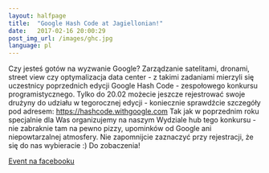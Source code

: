 ```yaml
---
layout: halfpage
title:  "Google Hash Code at Jagiellonian!"
date:   2017-02-16 20:00:29
post_img_url: /images/ghc.jpg
language: pl
---
```

Czy jesteś gotów na wyzwanie Google? Zarządzanie satelitami, dronami, street view czy optymalizacja data center - z takimi zadaniami mierzyli się uczestnicy poprzednich edycji Google Hash Code - zespołowego konkursu programistycznego. Tylko do 20.02 możecie jeszcze rejestrować swoje drużyny do udziału w tegorocznej edycji - koniecznie sprawdźcie szczegóły pod adresem: https://hashcode.withgoogle.com Tak jak w poprzednim roku specjalnie dla Was organizujemy na naszym Wydziale hub tego konkursu - nie zabraknie tam na pewno pizzy, upominków od Google ani niepowtarzalnej atmosfery. Nie zapomnijcie zaznaczyć przy rejestracji, że się do nas wybieracie :) Do zobaczenia!


[Event na facebooku](https://www.facebook.com/events/672833479533723/)

